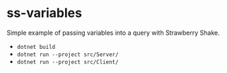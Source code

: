 # ss-variables

Simple example of passing variables into a query with Strawberry Shake.

- `dotnet build`
- `dotnet run --project src/Server/`
- `dotnet run --project src/Client/`
